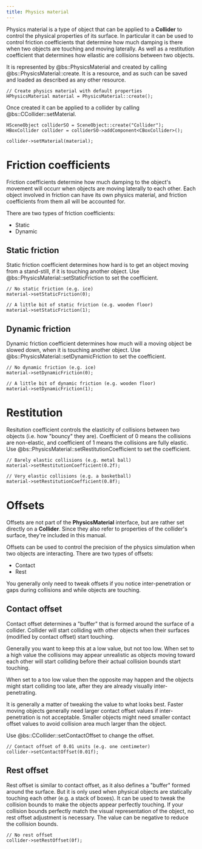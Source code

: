```yaml
---
title: Physics material
---
```


Physics material is a type of object that can be applied to a **Collider** to control the physical properties of its surface. In particular it can be used to control friction coefficients that determine how much damping is there when two objects are touching and moving laterally. As well as a restitution coefficient that determines how ellastic are collisions between two objects.

It is represented by @bs::PhysicsMaterial and created by calling @bs::PhysicsMaterial::create. It is a resource, and as such can be saved and loaded as described as any other resource.

~~~~~~~~~~~~~{.cpp}
// Create physics material with default properties
HPhysicsMaterial material = PhysicsMaterial::create();
~~~~~~~~~~~~~

Once created it can be applied to a collider by calling @bs::CCollider::setMaterial.

~~~~~~~~~~~~~{.cpp}
HSceneObject colliderSO = SceneObject::create("Collider");
HBoxCollider collider = colliderSO->addComponent<CBoxCollider>();

collider->setMaterial(material);
~~~~~~~~~~~~~

# Friction coefficients
Friction coefficients determine how much damping to the object's movement will occurr when objects are moving laterally to each other. Each object involved in friction can have its own physics material, and friction coefficients from them all will be accounted for.

There are two types of friction coefficients:
 - Static
 - Dynamic
 
## Static friction
Static friction coefficient determines how hard is to get an object moving from a stand-still, if it is touching another object. Use @bs::PhysicsMaterial::setStaticFriction to set the coefficient.

~~~~~~~~~~~~~{.cpp}
// No static friction (e.g. ice)
material->setStaticFriction(0);

// A little bit of static friction (e.g. wooden floor)
material->setStaticFriction(1);
~~~~~~~~~~~~~

## Dynamic friction
Dynamic friction coefficient determines how much will a moving object be slowed down, when it is touching another object. Use @bs::PhysicsMaterial::setDynamicFriction to set the coefficient.

~~~~~~~~~~~~~{.cpp}
// No dynamic friction (e.g. ice)
material->setDynamicFriction(0);

// A little bit of dynamic friction (e.g. wooden floor)
material->setDynamicFriction(1);
~~~~~~~~~~~~~

# Restitution
Resitution coefficient controls the elasticity of collisions between two objects (i.e. how "bouncy" they are). Coefficient of 0 means the collisions are non-elastic, and coefficient of 1 means the collisions are fully elastic. Use @bs::PhysicsMaterial::setRestitutionCoefficient to set the coefficient.

~~~~~~~~~~~~~{.cpp}
// Barely elastic collisions (e.g. metal ball)
material->setRestitutionCoefficient(0.2f);

// Very elastic collisions (e.g. a basketball)
material->setRestitutionCoefficient(0.8f);
~~~~~~~~~~~~~

# Offsets
Offsets are not part of the **PhysicsMaterial** interface, but are rather set directly on a **Collider**. Since they also refer to properties of the collider's surface, they're included in this manual.

Offsets can be used to control the precision of the physics simulation when two objects are interacting. There are two types of offsets:
 - Contact
 - Rest
 
You generally only need to tweak offsets if you notice inter-penetration or gaps during collisions and while objects are touching.
 
## Contact offset
Contact offset determines a "buffer" that is formed around the surface of a collider. Collider will start colliding with other objects when their surfaces (modified by contact offset) start touching.

Generally you want to keep this at a low value, but not too low. When set to a high value the collisions may appear unrealistic as objects moving toward each other will start colliding before their actual collision bounds start touching.

When set to a too low value then the opposite may happen and the objects might start colliding too late, after they are already visually inter-penetrating.

It is generally a matter of tweaking the value to what looks best. Faster moving objects generally need larger contact offset values if inter-penetration is not acceptable. Smaller objects might need smaller contact offset values to avoid collision area much larger than the object.

Use @bs::CCollider::setContactOffset to change the offset.
 
~~~~~~~~~~~~~{.cpp}
// Contact offset of 0.01 units (e.g. one centimeter)
collider->setContactOffset(0.01f);
~~~~~~~~~~~~~
 
## Rest offset
Rest offset is similar to contact offset, as it also defines a "buffer" formed around the surface. But it is only used when physical objects are statically touching each other (e.g. a stack of boxes). It can be used to tweak the collision bounds to make the objects appear perfectly touching. If your collision bounds perfectly match the visual representation of the object, no rest offset adjustment is necessary. The value can be negative to reduce the collision bounds.

~~~~~~~~~~~~~{.cpp}
// No rest offset
collider->setRestOffset(0f);
~~~~~~~~~~~~~